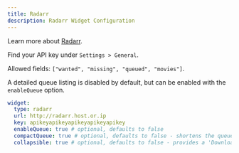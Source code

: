 ```yaml
---
title: Radarr
description: Radarr Widget Configuration
---
```


Learn more about [Radarr](https://github.com/Radarr/Radarr).

Find your API key under `Settings > General`.

Allowed fields: `["wanted", "missing", "queued", "movies"]`.

A detailed queue listing is disabled by default, but can be enabled with the `enableQueue` option.

```yaml
widget:
  type: radarr
  url: http://radarr.host.or.ip
  key: apikeyapikeyapikeyapikeyapikey
  enableQueue: true # optional, defaults to false
  compactQueue: true # optional, defaults to false - shortens the queue in a scrollable box - does nothing if enableQueue is off
  collapsible: true # optional, defaults to false - provides a 'Download Queue" heading that collapses the queue similar to the services group heading - does nothing if enableQueue is off
```
